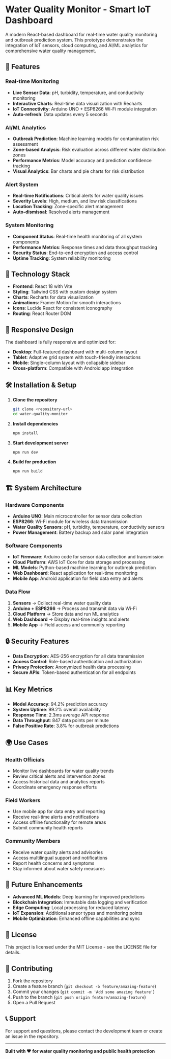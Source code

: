 # Water Quality Monitor - Smart IoT Dashboard

A modern React-based dashboard for real-time water quality monitoring and outbreak prediction system. This prototype demonstrates the integration of IoT sensors, cloud computing, and AI/ML analytics for comprehensive water quality management.

## 🌊 Features

### Real-time Monitoring
- **Live Sensor Data**: pH, turbidity, temperature, and conductivity monitoring
- **Interactive Charts**: Real-time data visualization with Recharts
- **IoT Connectivity**: Arduino UNO + ESP8266 Wi-Fi module integration
- **Auto-refresh**: Data updates every 5 seconds

### AI/ML Analytics
- **Outbreak Prediction**: Machine learning models for contamination risk assessment
- **Zone-based Analysis**: Risk evaluation across different water distribution zones
- **Performance Metrics**: Model accuracy and prediction confidence tracking
- **Visual Analytics**: Bar charts and pie charts for risk distribution

### Alert System
- **Real-time Notifications**: Critical alerts for water quality issues
- **Severity Levels**: High, medium, and low risk classifications
- **Location Tracking**: Zone-specific alert management
- **Auto-dismissal**: Resolved alerts management

### System Monitoring
- **Component Status**: Real-time health monitoring of all system components
- **Performance Metrics**: Response times and data throughput tracking
- **Security Status**: End-to-end encryption and access control
- **Uptime Tracking**: System reliability monitoring

## 🚀 Technology Stack

- **Frontend**: React 18 with Vite
- **Styling**: Tailwind CSS with custom design system
- **Charts**: Recharts for data visualization
- **Animations**: Framer Motion for smooth interactions
- **Icons**: Lucide React for consistent iconography
- **Routing**: React Router DOM

## 📱 Responsive Design

The dashboard is fully responsive and optimized for:
- **Desktop**: Full-featured dashboard with multi-column layout
- **Tablet**: Adaptive grid system with touch-friendly interactions
- **Mobile**: Single-column layout with collapsible sidebar
- **Cross-platform**: Compatible with Android app integration

## 🛠️ Installation & Setup

1. **Clone the repository**
   ```bash
   git clone <repository-url>
   cd water-quality-monitor
   ```

2. **Install dependencies**
   ```bash
   npm install
   ```

3. **Start development server**
   ```bash
   npm run dev
   ```

4. **Build for production**
   ```bash
   npm run build
   ```

## 🏗️ System Architecture

### Hardware Components
- **Arduino UNO**: Main microcontroller for sensor data collection
- **ESP8266**: Wi-Fi module for wireless data transmission
- **Water Quality Sensors**: pH, turbidity, temperature, conductivity sensors
- **Power Management**: Battery backup and solar panel integration

### Software Components
- **IoT Firmware**: Arduino code for sensor data collection and transmission
- **Cloud Platform**: AWS IoT Core for data storage and processing
- **ML Models**: Python-based machine learning for outbreak prediction
- **Web Dashboard**: React application for real-time monitoring
- **Mobile App**: Android application for field data entry and alerts

### Data Flow
1. **Sensors** → Collect real-time water quality data
2. **Arduino + ESP8266** → Process and transmit data via Wi-Fi
3. **Cloud Platform** → Store data and run ML analytics
4. **Web Dashboard** → Display real-time insights and alerts
5. **Mobile App** → Field access and community reporting

## 🔒 Security Features

- **Data Encryption**: AES-256 encryption for all data transmission
- **Access Control**: Role-based authentication and authorization
- **Privacy Protection**: Anonymized health data processing
- **Secure APIs**: Token-based authentication for all endpoints

## 📊 Key Metrics

- **Model Accuracy**: 94.2% prediction accuracy
- **System Uptime**: 99.2% overall availability
- **Response Time**: 2.3ms average API response
- **Data Throughput**: 847 data points per minute
- **False Positive Rate**: 3.8% for outbreak predictions

## 🌍 Use Cases

### Health Officials
- Monitor live dashboards for water quality trends
- Review critical alerts and intervention zones
- Access historical data and analytics reports
- Coordinate emergency response efforts

### Field Workers
- Use mobile app for data entry and reporting
- Receive real-time alerts and notifications
- Access offline functionality for remote areas
- Submit community health reports

### Community Members
- Receive water quality alerts and advisories
- Access multilingual support and notifications
- Report health concerns and symptoms
- Stay informed about water safety measures

## 🔮 Future Enhancements

- **Advanced ML Models**: Deep learning for improved predictions
- **Blockchain Integration**: Immutable data logging and verification
- **Edge Computing**: Local processing for reduced latency
- **IoT Expansion**: Additional sensor types and monitoring points
- **Mobile Optimization**: Enhanced offline capabilities and sync

## 📄 License

This project is licensed under the MIT License - see the LICENSE file for details.

## 🤝 Contributing

1. Fork the repository
2. Create a feature branch (`git checkout -b feature/amazing-feature`)
3. Commit your changes (`git commit -m 'Add some amazing feature'`)
4. Push to the branch (`git push origin feature/amazing-feature`)
5. Open a Pull Request

## 📞 Support

For support and questions, please contact the development team or create an issue in the repository.

---

**Built with ❤️ for water quality monitoring and public health protection**
